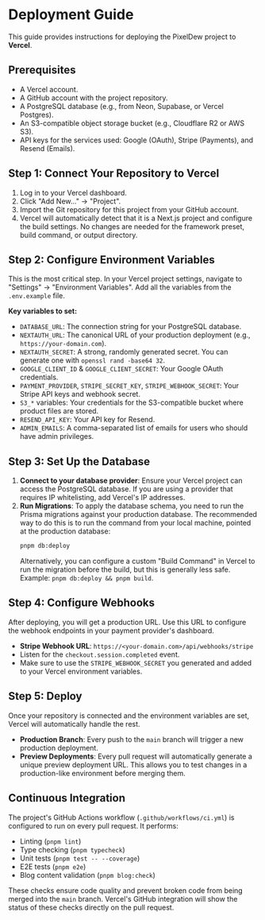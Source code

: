# Deployment Guide

This guide provides instructions for deploying the PixelDew project to **Vercel**.

## Prerequisites

-   A Vercel account.
-   A GitHub account with the project repository.
-   A PostgreSQL database (e.g., from Neon, Supabase, or Vercel Postgres).
-   An S3-compatible object storage bucket (e.g., Cloudflare R2 or AWS S3).
-   API keys for the services used: Google (OAuth), Stripe (Payments), and Resend (Emails).

## Step 1: Connect Your Repository to Vercel

1.  Log in to your Vercel dashboard.
2.  Click "Add New..." -> "Project".
3.  Import the Git repository for this project from your GitHub account.
4.  Vercel will automatically detect that it is a Next.js project and configure the build settings. No changes are needed for the framework preset, build command, or output directory.

## Step 2: Configure Environment Variables

This is the most critical step. In your Vercel project settings, navigate to "Settings" -> "Environment Variables". Add all the variables from the `.env.example` file.

**Key variables to set:**

-   `DATABASE_URL`: The connection string for your PostgreSQL database.
-   `NEXTAUTH_URL`: The canonical URL of your production deployment (e.g., `https://your-domain.com`).
-   `NEXTAUTH_SECRET`: A strong, randomly generated secret. You can generate one with `openssl rand -base64 32`.
-   `GOOGLE_CLIENT_ID` & `GOOGLE_CLIENT_SECRET`: Your Google OAuth credentials.
-   `PAYMENT_PROVIDER`, `STRIPE_SECRET_KEY`, `STRIPE_WEBHOOK_SECRET`: Your Stripe API keys and webhook secret.
-   `S3_*` variables: Your credentials for the S3-compatible bucket where product files are stored.
-   `RESEND_API_KEY`: Your API key for Resend.
-   `ADMIN_EMAILS`: A comma-separated list of emails for users who should have admin privileges.

## Step 3: Set Up the Database

1.  **Connect to your database provider**: Ensure your Vercel project can access the PostgreSQL database. If you are using a provider that requires IP whitelisting, add Vercel's IP addresses.
2.  **Run Migrations**: To apply the database schema, you need to run the Prisma migrations against your production database. The recommended way to do this is to run the command from your local machine, pointed at the production database:
    ```bash
    pnpm db:deploy
    ```
    Alternatively, you can configure a custom "Build Command" in Vercel to run the migration before the build, but this is generally less safe. Example: `pnpm db:deploy && pnpm build`.

## Step 4: Configure Webhooks

After deploying, you will get a production URL. Use this URL to configure the webhook endpoints in your payment provider's dashboard.

-   **Stripe Webhook URL**: `https://<your-domain.com>/api/webhooks/stripe`
-   Listen for the `checkout.session.completed` event.
-   Make sure to use the `STRIPE_WEBHOOK_SECRET` you generated and added to your Vercel environment variables.

## Step 5: Deploy

Once your repository is connected and the environment variables are set, Vercel will automatically handle the rest.

-   **Production Branch**: Every push to the `main` branch will trigger a new production deployment.
-   **Preview Deployments**: Every pull request will automatically generate a unique preview deployment URL. This allows you to test changes in a production-like environment before merging them.

## Continuous Integration

The project's GitHub Actions workflow (`.github/workflows/ci.yml`) is configured to run on every pull request. It performs:
- Linting (`pnpm lint`)
- Type checking (`pnpm typecheck`)
- Unit tests (`pnpm test -- --coverage`)
- E2E tests (`pnpm e2e`)
- Blog content validation (`pnpm blog:check`)

These checks ensure code quality and prevent broken code from being merged into the `main` branch. Vercel's GitHub integration will show the status of these checks directly on the pull request.